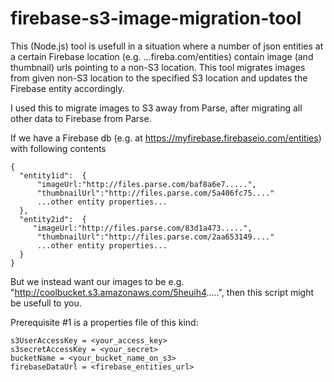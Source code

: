 # firebase-s3-image-migration-tool

This (Node.js) tool is usefull in a situation where a number of json entities at a certain Firebase location (e.g. ...fireba.com/entities) contain image (and thumbnail) urls pointing to a non-S3 location. This tool migrates images from given non-S3 location to the specified S3 location and updates the Firebase entity accordingly.

I used this to migrate images to S3 away from Parse, after migrating all other data to Firebase from Parse.

If we have a Firebase db (e.g. at https://myfirebase.firebaseio.com/entities) with following contents

```
{
  "entity1id":  {
      "imageUrl:"http://files.parse.com/baf8a6e7.....",
      "thumbnailUrl":"http://files.parse.com/5a406fc75...."
      ...other entity properties...
  },
  "entity2id":  {
     "imageUrl:"http://files.parse.com/83d1a473.....",
      "thumbnailUrl":"http://files.parse.com/2aa653149...."
      ...other entity properties...
  }
}
```

But we instead want our images to be e.g. "http://coolbucket.s3.amazonaws.com/5heuih4.....", then this script might be usefull to you.

Prerequisite #1 is a properties file of this kind:
```
s3UserAccessKey = <your_access_key>
s3secretAccessKey = <your_secret>
bucketName = <your_bucket_name_on_s3>
firebaseDataUrl = <firebase_entities_url>
```


